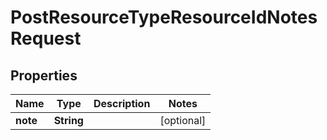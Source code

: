 # PostResourceTypeResourceIdNotesRequest

## Properties
Name | Type | Description | Notes
------------ | ------------- | ------------- | -------------
**note** | **String** |  |  [optional]
